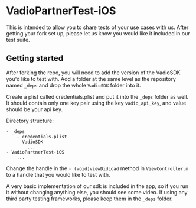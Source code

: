 # VadioPartnerTest-iOS

This is intended to allow you to share tests of your use cases with us. After getting your fork set up, please let us know you would like it included in our test suite.


## Getting started

After forking the repo, you will need to add the version of the VadioSDK you'd like to test with. Add a folder at the same level as the repository named `_deps` and drop the whole `VadioSDK` folder into it.

Create a plist called credentials.plist and put it into the `_deps` folder as well. It should contain only one key pair using the key `vadio_api_key`, and value should be your api key.

Directory structure:
```
- _deps
	- credentials.plist
	- VadioSDK
		...
- VadioPartnerTest-iOS
	...
```

Change the handle in the `- (void)viewDidLoad` method in `ViewController.m` to a handle that you would like to test with.

A very basic implementation of our sdk is included in the app, so if you run it without changing anything else, you should see some video. If using any third party testing frameworks, please keep them in the `_deps` folder.
